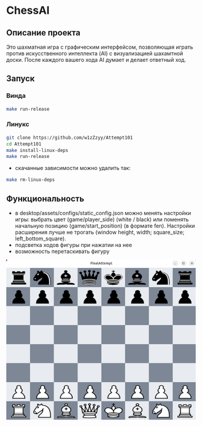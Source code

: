 # ChessAI 

## Описание проекта 
Это шахматная игра с графическим интерфейсом, позволяющая играть против искусственного интеллекта (AI) с визуализацией шахамтной доски. После каждого вашего хода AI думает и делает ответный ход.

## Запуск 
### Винда
```bash 
make run-release
```
### Линукс 
```bash
git clone https://github.com/w1zZzyy/Attempt101 
cd Attempt101
make install-linux-deps 
make run-release
```
- скачанные зависимости можно удалить так: 
```bash 
make rm-linux-deps 
```


## Функциональность 
- в desktop/assets/configs/static_config.json можно менять настройки игры: выбрать цвет (game/player_side) (white / black) или поменять начальную позицию (game/start_position) (в формате fen). Настройки расширения лучше не трогать (window height, width; square_size; left_bottom_square).
- подсветка ходов фигуры при нажатии на нее
- возможность перетаскивать фигуру

![Окно Игры](docs/game_window_inital.png)